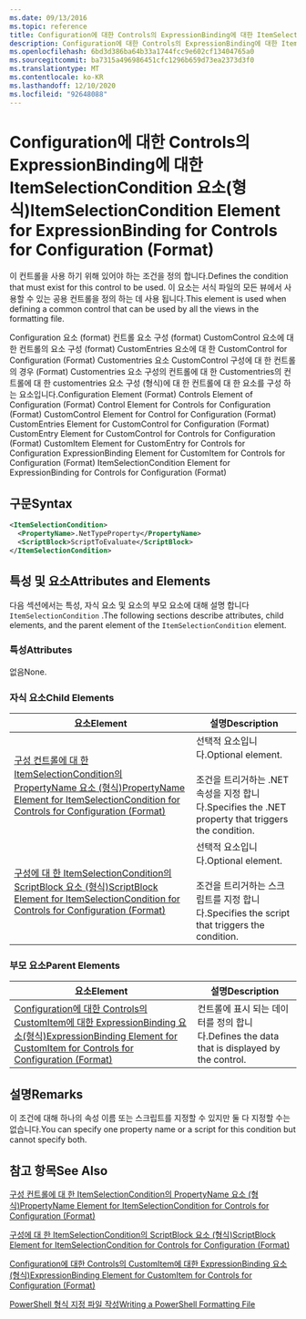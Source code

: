 ```yaml
---
ms.date: 09/13/2016
ms.topic: reference
title: Configuration에 대한 Controls의 ExpressionBinding에 대한 ItemSelectionCondition 요소(형식)
description: Configuration에 대한 Controls의 ExpressionBinding에 대한 ItemSelectionCondition 요소(형식)
ms.openlocfilehash: 6bd3d386ba64b33a1744fcc9e602cf13404765a0
ms.sourcegitcommit: ba7315a496986451cfc1296b659d73ea2373d3f0
ms.translationtype: MT
ms.contentlocale: ko-KR
ms.lasthandoff: 12/10/2020
ms.locfileid: "92648088"
---
```

# <a name="itemselectioncondition-element-for-expressionbinding-for-controls-for-configuration-format"></a><span data-ttu-id="1efe8-103">Configuration에 대한 Controls의 ExpressionBinding에 대한 ItemSelectionCondition 요소(형식)</span><span class="sxs-lookup"><span data-stu-id="1efe8-103">ItemSelectionCondition Element for ExpressionBinding for Controls for Configuration (Format)</span></span>

<span data-ttu-id="1efe8-104">이 컨트롤을 사용 하기 위해 있어야 하는 조건을 정의 합니다.</span><span class="sxs-lookup"><span data-stu-id="1efe8-104">Defines the condition that must exist for this control to be used.</span></span> <span data-ttu-id="1efe8-105">이 요소는 서식 파일의 모든 뷰에서 사용할 수 있는 공용 컨트롤을 정의 하는 데 사용 됩니다.</span><span class="sxs-lookup"><span data-stu-id="1efe8-105">This element is used when defining a common control that can be used by all the views in the formatting file.</span></span>

<span data-ttu-id="1efe8-106">Configuration 요소 (format) 컨트롤 요소 구성 (format) CustomControl 요소에 대 한 컨트롤의 요소 구성 (format) CustomEntries 요소에 대 한 CustomControl for Configuration (Format) Customentries 요소 CustomControl 구성에 대 한 컨트롤의 경우 (Format) Customentries 요소 구성의 컨트롤에 대 한 Customentries의 컨트롤에 대 한 customentries 요소 구성 (형식)에 대 한 컨트롤에 대 한 요소를 구성 하는 요소입니다.</span><span class="sxs-lookup"><span data-stu-id="1efe8-106">Configuration Element (Format) Controls Element of Configuration (Format) Control Element for Controls for Configuration (Format) CustomControl Element for Control for Configuration (Format) CustomEntries Element for CustomControl for Configuration (Format) CustomEntry Element for CustomControl for Controls for Configuration (Format) CustomItem Element for CustomEntry for Controls for Configuration ExpressionBinding Element for CustomItem for Controls for Configuration (Format) ItemSelectionCondition Element for ExpressionBinding for Controls for Configuration (Format)</span></span>

## <a name="syntax"></a><span data-ttu-id="1efe8-107">구문</span><span class="sxs-lookup"><span data-stu-id="1efe8-107">Syntax</span></span>

```xml
<ItemSelectionCondition>
  <PropertyName>.NetTypeProperty</PropertyName>
  <ScriptBlock>ScriptToEvaluate</ScriptBlock>
</ItemSelectionCondition>
```

## <a name="attributes-and-elements"></a><span data-ttu-id="1efe8-108">특성 및 요소</span><span class="sxs-lookup"><span data-stu-id="1efe8-108">Attributes and Elements</span></span>

<span data-ttu-id="1efe8-109">다음 섹션에서는 특성, 자식 요소 및 요소의 부모 요소에 대해 설명 합니다 `ItemSelectionCondition` .</span><span class="sxs-lookup"><span data-stu-id="1efe8-109">The following sections describe attributes, child elements, and the parent element of the `ItemSelectionCondition` element.</span></span>

### <a name="attributes"></a><span data-ttu-id="1efe8-110">특성</span><span class="sxs-lookup"><span data-stu-id="1efe8-110">Attributes</span></span>

<span data-ttu-id="1efe8-111">없음</span><span class="sxs-lookup"><span data-stu-id="1efe8-111">None.</span></span>

### <a name="child-elements"></a><span data-ttu-id="1efe8-112">자식 요소</span><span class="sxs-lookup"><span data-stu-id="1efe8-112">Child Elements</span></span>

|<span data-ttu-id="1efe8-113">요소</span><span class="sxs-lookup"><span data-stu-id="1efe8-113">Element</span></span>|<span data-ttu-id="1efe8-114">설명</span><span class="sxs-lookup"><span data-stu-id="1efe8-114">Description</span></span>|
|-------------|-----------------|
|[<span data-ttu-id="1efe8-115">구성 컨트롤에 대 한 ItemSelectionCondition의 PropertyName 요소 (형식)</span><span class="sxs-lookup"><span data-stu-id="1efe8-115">PropertyName Element for ItemSelectionCondition for Controls for Configuration (Format)</span></span>](./propertyname-element-for-itemseclectioncondition-for-controls-for-configuration-format.md)|<span data-ttu-id="1efe8-116">선택적 요소입니다.</span><span class="sxs-lookup"><span data-stu-id="1efe8-116">Optional element.</span></span><br /><br /> <span data-ttu-id="1efe8-117">조건을 트리거하는 .NET 속성을 지정 합니다.</span><span class="sxs-lookup"><span data-stu-id="1efe8-117">Specifies the .NET property that triggers the condition.</span></span>|
|[<span data-ttu-id="1efe8-118">구성에 대 한 ItemSelectionCondition의 ScriptBlock 요소 (형식)</span><span class="sxs-lookup"><span data-stu-id="1efe8-118">ScriptBlock Element for ItemSelectionCondition for Controls for Configuration (Format)</span></span>](./scriptblock-element-for-itemseclectioncondition-for-controls-for-configuration-format.md)|<span data-ttu-id="1efe8-119">선택적 요소입니다.</span><span class="sxs-lookup"><span data-stu-id="1efe8-119">Optional element.</span></span><br /><br /> <span data-ttu-id="1efe8-120">조건을 트리거하는 스크립트를 지정 합니다.</span><span class="sxs-lookup"><span data-stu-id="1efe8-120">Specifies the script that triggers the condition.</span></span>|

### <a name="parent-elements"></a><span data-ttu-id="1efe8-121">부모 요소</span><span class="sxs-lookup"><span data-stu-id="1efe8-121">Parent Elements</span></span>

|<span data-ttu-id="1efe8-122">요소</span><span class="sxs-lookup"><span data-stu-id="1efe8-122">Element</span></span>|<span data-ttu-id="1efe8-123">설명</span><span class="sxs-lookup"><span data-stu-id="1efe8-123">Description</span></span>|
|-------------|-----------------|
|[<span data-ttu-id="1efe8-124">Configuration에 대한 Controls의 CustomItem에 대한 ExpressionBinding 요소(형식)</span><span class="sxs-lookup"><span data-stu-id="1efe8-124">ExpressionBinding Element for CustomItem for Controls for Configuration (Format)</span></span>](./expressionbinding-element-for-customitem-for-controls-for-configuration-format.md)|<span data-ttu-id="1efe8-125">컨트롤에 표시 되는 데이터를 정의 합니다.</span><span class="sxs-lookup"><span data-stu-id="1efe8-125">Defines the data that is displayed by the control.</span></span>|

## <a name="remarks"></a><span data-ttu-id="1efe8-126">설명</span><span class="sxs-lookup"><span data-stu-id="1efe8-126">Remarks</span></span>

<span data-ttu-id="1efe8-127">이 조건에 대해 하나의 속성 이름 또는 스크립트를 지정할 수 있지만 둘 다 지정할 수는 없습니다.</span><span class="sxs-lookup"><span data-stu-id="1efe8-127">You can specify one property name or a script for this condition but cannot specify both.</span></span>

## <a name="see-also"></a><span data-ttu-id="1efe8-128">참고 항목</span><span class="sxs-lookup"><span data-stu-id="1efe8-128">See Also</span></span>

[<span data-ttu-id="1efe8-129">구성 컨트롤에 대 한 ItemSelectionCondition의 PropertyName 요소 (형식)</span><span class="sxs-lookup"><span data-stu-id="1efe8-129">PropertyName Element for ItemSelectionCondition for Controls for Configuration (Format)</span></span>](./propertyname-element-for-itemseclectioncondition-for-controls-for-configuration-format.md)

[<span data-ttu-id="1efe8-130">구성에 대 한 ItemSelectionCondition의 ScriptBlock 요소 (형식)</span><span class="sxs-lookup"><span data-stu-id="1efe8-130">ScriptBlock Element for ItemSelectionCondition for Controls for Configuration (Format)</span></span>](./scriptblock-element-for-itemseclectioncondition-for-controls-for-configuration-format.md)

[<span data-ttu-id="1efe8-131">Configuration에 대한 Controls의 CustomItem에 대한 ExpressionBinding 요소(형식)</span><span class="sxs-lookup"><span data-stu-id="1efe8-131">ExpressionBinding Element for CustomItem for Controls for Configuration (Format)</span></span>](./expressionbinding-element-for-customitem-for-controls-for-configuration-format.md)

[<span data-ttu-id="1efe8-132">PowerShell 형식 지정 파일 작성</span><span class="sxs-lookup"><span data-stu-id="1efe8-132">Writing a PowerShell Formatting File</span></span>](./writing-a-powershell-formatting-file.md)
